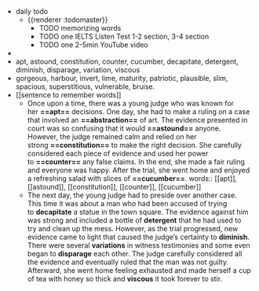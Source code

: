 - daily todo
	- {{renderer :todomaster}}
		- TODO memorizing words
		- TODO one IELTS Listen Test 1-2 section, 3-4 section
		- TODO one 2-5min YouTube video
-
- apt, astound, constitution, counter, cucumber, decapitate, detergent, diminish, disparage, variation, viscous
- gorgeous, harbour, invert, lime, maturity, patriotic, plausible, slim, spacious, superstitious, vulnerable, bruise.
- [[sentence to remember words]]
	- Once upon a time, there was a young judge who was known for her **==apt==** decisions. One day, she had to make a ruling on a case that involved an **==abstraction==** of art. The evidence presented in court was so confusing that it would **==astound==** anyone. However, the judge remained calm and relied on her strong **==constitution==** to make the right decision. She carefully considered each piece of evidence and used her power to **==counter==** any false claims. In the end, she made a fair ruling and everyone was happy. After the trial, she went home and enjoyed a refreshing salad with slices of **==cucumber==**.
	  words:: [[apt]], [[astound]], [[constitution]], [[counter]], [[cucumber]]
	- The next day, the young judge had to preside over another case. This time it was about a man who had been accused of trying to **decapitate** a statue in the town square. The evidence against him was strong and included a bottle of **detergent** that he had used to try and clean up the mess. However, as the trial progressed, new evidence came to light that caused the judge’s certainty to **diminish**. There were several **variations** in witness testimonies and some even began to **disparage** each other. The judge carefully considered all the evidence and eventually ruled that the man was not guilty. Afterward, she went home feeling exhausted and made herself a cup of tea with honey so thick and **viscous** it took forever to stir.